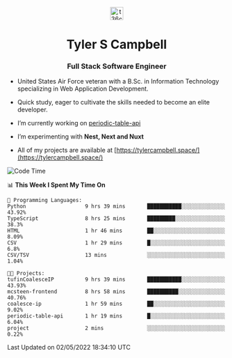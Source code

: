 <p align="center">
<a href="https://www.linkedin.com/in/t36campbell" target="blank"><img align="center" src="https://ik.imagekit.io/t36campbell/Portfolio/linkedin.png.original_m8bbGgPh6.png" alt="t36campbell" height="30" width="30" /></a>
</p>
<h1 align="center">Tyler S Campbell</h1>
<h3 align="center">Full Stack Software Engineer</h3>

* United States Air Force veteran with a B.Sc. in Information Technology specializing in Web Application Development. 

* Quick study, eager to cultivate the skills needed to become an elite developer.

* I’m currently working on [periodic-table-api](https://github.com/t36campbell/periodic-table-api)

* I’m experimenting with **Nest, Next and Nuxt**

* All of my projects are available at [https://tylercampbell.space/](https://tylercampbell.space/)

<!--START_SECTION:waka-->
![Code Time](http://img.shields.io/badge/Code%20Time-1%2C613%20hrs%2025%20mins-blue)

📊 **This Week I Spent My Time On** 

```text
💬 Programming Languages: 
Python                   9 hrs 39 mins       ███████████░░░░░░░░░░░░░░   43.92% 
TypeScript               8 hrs 25 mins       █████████░░░░░░░░░░░░░░░░   38.3% 
HTML                     1 hr 46 mins        ██░░░░░░░░░░░░░░░░░░░░░░░   8.09% 
CSV                      1 hr 29 mins        █░░░░░░░░░░░░░░░░░░░░░░░░   6.8% 
CSV/TSV                  13 mins             ░░░░░░░░░░░░░░░░░░░░░░░░░   1.04%

🐱‍💻 Projects: 
tufinCoalesceIP          9 hrs 39 mins       ███████████░░░░░░░░░░░░░░   43.93% 
mcsteen-frontend         8 hrs 58 mins       ██████████░░░░░░░░░░░░░░░   40.76% 
coalesce-ip              1 hr 59 mins        ██░░░░░░░░░░░░░░░░░░░░░░░   9.02% 
periodic-table-api       1 hr 19 mins        █░░░░░░░░░░░░░░░░░░░░░░░░   6.04% 
project                  2 mins              ░░░░░░░░░░░░░░░░░░░░░░░░░   0.22%

```


 Last Updated on 02/05/2022 18:34:10 UTC
<!--END_SECTION:waka-->
